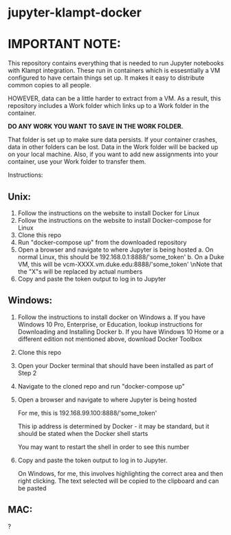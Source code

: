 # jupyter-klampt-docker

# IMPORTANT NOTE:

This repository contains everything that is needed to run Jupyter notebooks with Klampt integration.
These run in containers which is essesntially a VM configured to have certain things set up. 
It makes it easy to distribute common copies to all people. 

HOWEVER, data can be a little harder to extract from a VM. 
As a result, this repository includes a Work folder which links up to a Work folder in the container.

**DO ANY WORK YOU WANT TO SAVE IN THE WORK FOLDER.**

That folder is set up to make sure data persists. If your container crashes, data in other folders can be lost. Data in the Work folder will be backed up on your local machine. Also, if you want to add new assignments into your container, use your Work folder to transfer them. 

Instructions:

## Unix:
1. Follow the instructions on the website to install Docker for Linux 
2. Follow the instructions on the website to install Docker-compose for Linux
3. Clone this repo
4. Run "docker-compose up" from the downloaded repository
5. Open a browser and navigate to where Jupyter is being hosted
   a. On normal Linux, this should be 192.168.0.1:8888/'some_token'
   b. On a Duke VM, this will be vcm-XXXX.vm.duke.edu:8888/'some_token' 
      \nNote that the "X"s will be replaced by actual numbers
6. Copy and paste the token output to log in to Jupyter 

## Windows:
1. Follow the instructions to install docker on Windows
    a. If you have Windows 10 Pro, Enterprise, or Education, lookup instructions for Downloading and Installing Docker
    b. If you have Windows 10 Home or a different edition not mentioned above, download Docker Toolbox
2. Clone this repo
3. Open your Docker terminal that should have been installed as part of Step 2
4. Navigate to the cloned repo and run "docker-compose up" 
5. Open a browser and navigate to where Jupyter is being hosted

    For me, this is 192.168.99.100:8888/'some_token'
    
    This ip address is determined by Docker - it may be standard, but it should be stated when the Docker shell starts
    
    You may want to restart the shell in order to see this number
6. Copy and paste the token output to log in to Jupyter.

    On Windows, for me, this involves highlighting the correct area and then right clicking. The text selected will be copied to the clipboard and can be pasted

## MAC:
?
